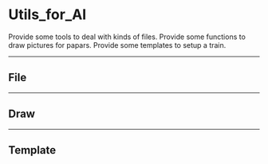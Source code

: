 # Utils_for_AI
 Provide some tools to deal with kinds of files.
 Provide some functions to draw pictures for papars.
 Provide some templates to setup a train.
***
## File
***
## Draw
***
## Template